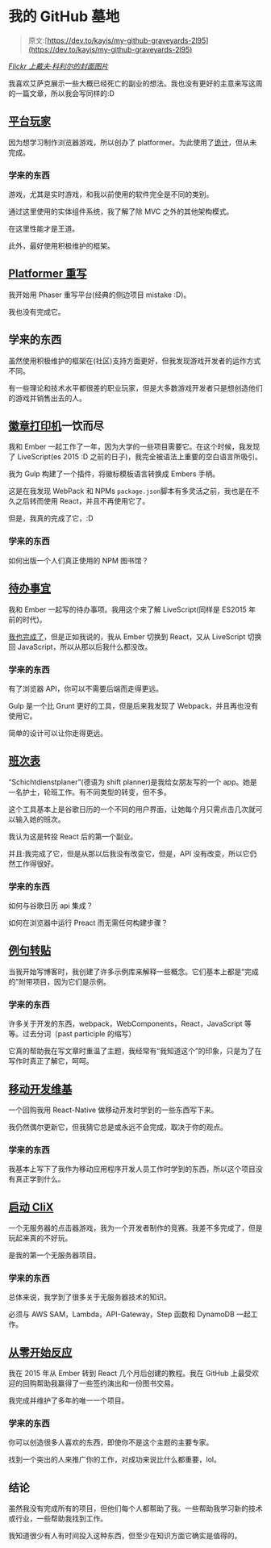 # 我的 GitHub 墓地

> 原文:[https://dev.to/kayis/my-github-graveyards-2l95](https://dev.to/kayis/my-github-graveyards-2l95)

*[Flickr 上戴夫·科利尔的封面图片](https://www.flickr.com/photos/casamatita/)*

我喜欢艾萨克展示一些大概已经死亡的副业的想法。我也没有更好的主意来写这周的一篇文章，所以我会写同样的:D

## [平台玩家](https://github.com/kay-is/platformer)

因为想学习制作浏览器游戏，所以创办了 platformer。为此使用了[诡计](http://craftyjs.com/)，但从未完成。

### 学来的东西

游戏，尤其是实时游戏，和我以前使用的软件完全是不同的类别。

通过这里使用的实体组件系统，我了解了除 MVC 之外的其他架构模式。

在这里性能才是王道。

此外，最好使用积极维护的框架。

## [Platformer 重写](https://github.com/kay-is/platformer_phaser)

我开始用 Phaser 重写平台(经典的侧边项目 mistake :D)。

我也没有完成它。

## 学来的东西

虽然使用积极维护的框架在(社区)支持方面更好，但我发现游戏开发者的运作方式不同。

有一些理论和技术水平都很差的职业玩家，但是大多数游戏开发者只是想创造他们的游戏并销售出去的人。

## [徽章打印机](https://github.com/kay-is/gulp-emblem-printer)一饮而尽

我和 Ember 一起工作了一年，因为大学的一些项目需要它。在这个时候，我发现了 LiveScript(es 2015 :D 之前的日子)，我完全被语法上重要的空白语言所吸引。

我为 Gulp 构建了一个插件，将徽标模板语言转换成 Embers 手柄。

这是在我发现 WebPack 和 NPMs `package.json`脚本有多灵活之前，我也是在不久之后转而使用 React，并且不再使用它了。

但是，我真的完成了它，:D

### 学来的东西

如何出版一个人们真正使用的 NPM 图书馆？

## [待办事宜](https://github.com/kay-is/old_todo)

我和 Ember 一起写的待办事项。我用这个来了解 LiveScript(同样是 ES2015 年前的时代)。

[我也完成了](https://kay-is.github.io/old_todo/#/inbox)，但是正如我说的，我从 Ember 切换到 React，又从 LiveScript 切换回 JavaScript，所以从那以后我什么都没改。

### 学来的东西

有了浏览器 API，你可以不需要后端而走得更远。

Gulp 是一个比 Grunt 更好的工具，但是后来我发现了 Webpack，并且再也没有使用它。

简单的设计可以让你走得更远。

## [班次表](https://github.com/kay-is/schichtdienstplaner)

“Schichtdienstplaner”(德语为 shift planner)是我给女朋友写的一个 app。她是一名护士，轮班工作。有不同类型的转变，但不多。

这个工具基本上是谷歌日历的一个不同的用户界面，让她每个月只需点击几次就可以输入她的班次。

我认为这是转投 React 后的第一个副业。

并且:我完成了它，但是从那以后我没有改变它，但是，API 没有改变，所以它仍然工作得很好。

### 学来的东西

如何与谷歌日历 api 集成？

如何在浏览器中运行 Preact 而无需任何构建步骤？

## [例句转贴](https://github.com/kay-is?utf8=%E2%9C%93&tab=repositories&q=example)

当我开始写博客时，我创建了许多示例库来解释一些概念。它们基本上都是“完成的”附带项目，因为它们是示例。

### 学来的东西

许多关于开发的东西，webpack，WebComponents，React，JavaScript 等等。过去分词（past participle 的缩写）

它真的帮助我在写文章时重温了主题，我经常有“我知道这个”的印象，只是为了在写作时真正了解它，呵呵。

## [移动开发维基](https://github.com/kay-is/mobile-dev-wiki)

一个回购我用 React-Native 做移动开发时学到的一些东西写下来。

我仍然偶尔更新它，但我猜它总是或永远不会完成，取决于你的观点。

### 学来的东西

我基本上写下了我作为移动应用程序开发人员工作时学到的东西，所以这个项目没有真正学到什么。

## [启动 CliX](https://github.com/kay-is/startup-clix)

一个无服务器的点击器游戏，我为一个开发者制作的竞赛。我差不多完成了，但是玩起来真的不好玩。

是我的第一个无服务器项目。

### 学来的东西

总体来说，我学到了很多关于无服务器技术的知识。

必须与 AWS SAM，Lambda，API-Gateway，Step 函数和 DynamoDB 一起工作。

## [从零开始反应](https://github.com/kay-is/react-from-zero)

我在 2015 年从 Ember 转到 React 几个月后创建的教程。我在 GitHub 上最受欢迎的回购帮助我赢得了一些签约演出和一份图书交易。

我完成并维护了多年的唯一一个项目。

### 学来的东西

你可以创造很多人喜欢的东西，即使你不是这个主题的主要专家。

找到一个突出的人来推广你的工作，对成功来说比什么都重要，lol。

## 结论

虽然我没有完成所有的项目，但他们每个人都帮助了我。一些帮助我学习新的技术或行业，一些帮助我找到工作。

我知道很少有人有时间投入这种东西，但至少在知识方面它确实是值得的。